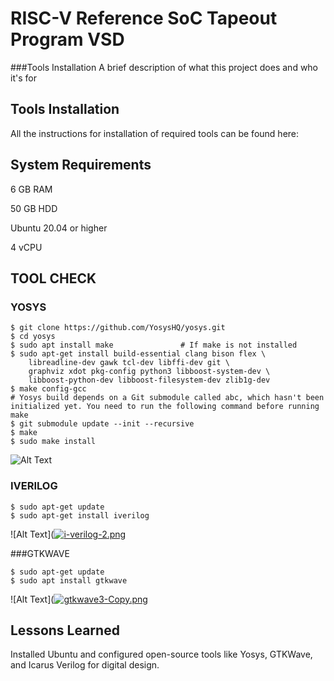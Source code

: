 
# RISC-V Reference SoC Tapeout Program VSD
###Tools Installation
A brief description of what this project does and who it's for


## Tools Installation

All the instructions for installation of required tools can be found here:
    
## System Requirements 

6 GB RAM

50 GB HDD

Ubuntu 20.04 or higher

4 vCPU
## TOOL CHECK

### YOSYS
```$ sudo apt-get update
$ git clone https://github.com/YosysHQ/yosys.git
$ cd yosys
$ sudo apt install make               # If make is not installed
$ sudo apt-get install build-essential clang bison flex \
    libreadline-dev gawk tcl-dev libffi-dev git \
    graphviz xdot pkg-config python3 libboost-system-dev \
    libboost-python-dev libboost-filesystem-dev zlib1g-dev
$ make config-gcc
# Yosys build depends on a Git submodule called abc, which hasn't been initialized yet. You need to run the following command before running make
$ git submodule update --init --recursive
$ make 
$ sudo make install

```
![Alt Text](https://media.canva.com/v2/image-resize/format:PNG/height:227/quality:100/uri:ifs%3A%2F%2FM%2Fd420de93-d81e-47cb-9134-071e1438fdcd/watermark:F/width:550?csig=AAAAAAAAAAAAAAAAAAAAAFpR0fJGcoh7yqJ4j6nNoZecBOWk0OjnUBCk1GlAu2Gh&exp=1758500552&osig=AAAAAAAAAAAAAAAAAAAAAPnRVOunWhtimjNmq8Uwnh4JxcAnAIcMLeR65QRuA9Aq&signer=media-rpc&x-canva-quality=thumbnail_large)


### IVERILOG

```
$ sudo apt-get update
$ sudo apt-get install iverilog
```
![Alt Text]([![i-verilog-2.png](https://i.postimg.cc/g2QSjBhB/i-verilog-2.png)](https://postimg.cc/9DPtNbJG)

###GTKWAVE
```
$ sudo apt-get update
$ sudo apt install gtkwave

```
![Alt Text]([![gtkwave3-Copy.png](https://i.postimg.cc/fTXj5TS5/gtkwave3-Copy.png)](https://postimg.cc/4mf9xG5h)
## Lessons Learned

Installed Ubuntu and configured open-source tools like Yosys, GTKWave, and Icarus Verilog for digital design.

